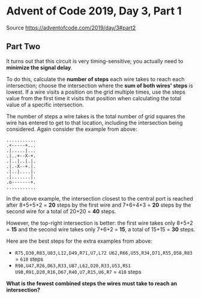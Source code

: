 # Advent of Code 2019, Day 3, Part 1

Source https://adventofcode.com/2019/day/3#part2

## Part Two

It turns out that this circuit is very timing-sensitive; you actually need to
**minimize the signal delay**.

To do this, calculate the **number of steps** each wire takes to reach each
intersection; choose the intersection where the **sum of both wires' steps** is
lowest. If a wire visits a position on the grid multiple times, use the steps
value from the first time it visits that position when calculating the total
value of a specific intersection.

The number of steps a wire takes is the total number of grid squares the wire
has entered to get to that location, including the intersection being
considered. Again consider the example from above:

    ...........
    .+-----+...
    .|.....|...
    .|..+--X-+.
    .|..|..|.|.
    .|.-X--+.|.
    .|..|....|.
    .|.......|.
    .o-------+.
    ...........

In the above example, the intersection closest to the central port is reached
after 8+5+5+2 = **20** steps by the first wire and 7+6+4+3 = **20** steps by the
second wire for a total of 20+20 = **40** steps.

However, the top-right intersection is better: the first wire takes only 
8+5+2 = **15** and the second wire takes only 7+6+2 = **15**, a total of
15+15 = **30** steps.

Here are the best steps for the extra examples from above:

- `R75,D30,R83,U83,L12,D49,R71,U7,L72
  U62,R66,U55,R34,D71,R55,D58,R83` = `610` steps
- `R98,U47,R26,D63,R33,U87,L62,D20,R33,U53,R51
  U98,R91,D20,R16,D67,R40,U7,R15,U6,R7` = `410` steps

**What is the fewest combined steps the wires must take to reach an
intersection?**
